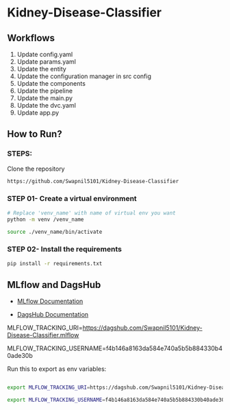 # Kidney-Disease-Classifier

## Workflows

1. Update config.yaml
2. Update params.yaml
3. Update the entity
4. Update the configuration manager in src config
5. Update the components
6. Update the pipeline 
7. Update the main.py
8. Update the dvc.yaml
9. Update app.py

## How to Run?
### STEPS:

Clone the repository

```bash
https://github.com/Swapnil5101/Kidney-Disease-Classifier
```
### STEP 01- Create a virtual environment

```bash
# Replace 'venv_name' with name of virtual env you want
python -m venv /venv_name
```

```bash
source ./venv_name/bin/activate
```


### STEP 02- Install the requirements
```bash
pip install -r requirements.txt
```

## MLflow and DagsHub

- [MLflow Documentation](https://mlflow.org/docs/latest/index.html)

- [DagsHub Documentation](https://dagshub.com/)



MLFLOW_TRACKING_URI=https://dagshub.com/Swapnil5101/Kidney-Disease-Classifier.mlflow

MLFLOW_TRACKING_USERNAME=f4b146a8163da584e740a5b5b884330b40ade30b


Run this to export as env variables:

```bash

export MLFLOW_TRACKING_URI=https://dagshub.com/Swapnil5101/Kidney-Disease-Classifier.mlflow

export MLFLOW_TRACKING_USERNAME=f4b146a8163da584e740a5b5b884330b40ade30b

```